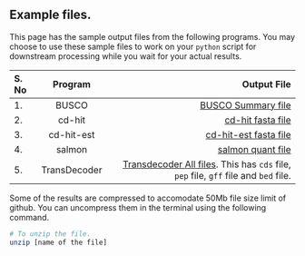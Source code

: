 ## Example files.

This page has the sample output files from the following programs. You may choose to use these sample files to work on your `python` script for downstream processing while you wait for your actual results.

|S. No|Program|Output File|
|:----|:-----:|----------:|
|1.| BUSCO| [BUSCO Summary file](Sample_S1_BUSCO_short_summary.txt)|
|2.|cd-hit| [cd-hit fasta file](Sample_S1_cd_hit.zip)|
|3.|cd-hit-est|[cd-hit-est fasta file](Sample_cd_hit_est.zip)|
|4.|salmon| [salmon quant file](Sample_S1_salmon.sf)|
|5.|TransDecoder|[Transdecoder All files](Sample_S1_Transdecoder.zip). This has `cds` file, `pep` file, `gff` file and `bed` file.|

Some of the results are compressed to accomodate 50Mb file size limit of github. You can uncompress them in the terminal using the following command.

```bash
# To unzip the file.
unzip [name of the file]
```
